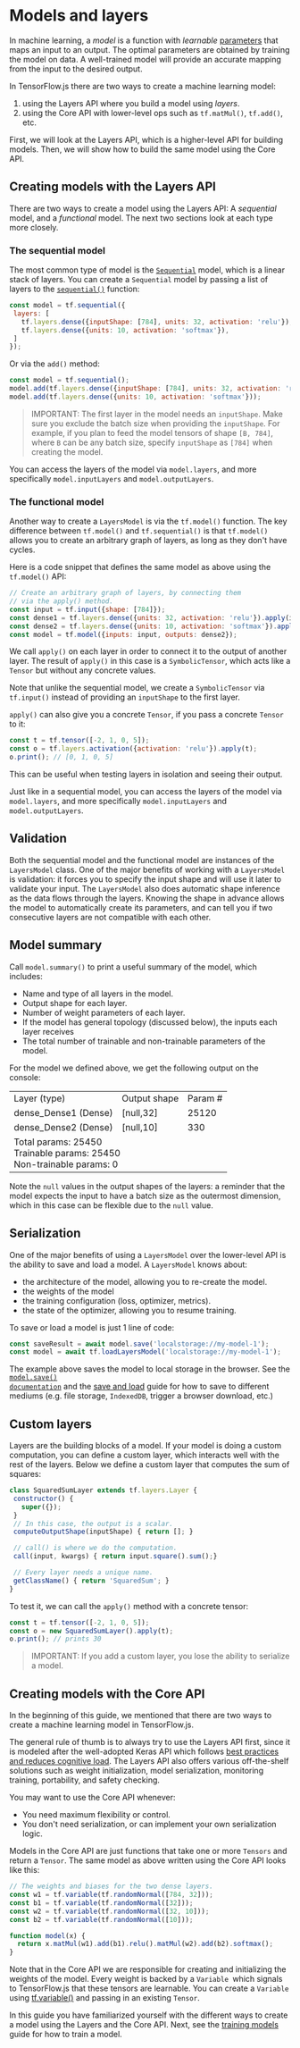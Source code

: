 # Models and layers

In machine learning, a _model_ is a function with _learnable_ [parameters](https://developers.google.com/machine-learning/glossary/#parameter) that maps an input to an output. The optimal parameters are obtained by training the model on data. A well-trained model will provide an accurate mapping from the input to the desired output.

In TensorFlow.js there are two ways to create a machine learning model:

1.  using the Layers API where you build a model using _layers_.
1.  using the Core API with lower-level ops such as `tf.matMul()`, `tf.add()`, etc.

First, we will look at the Layers API, which is a higher-level API for building models. Then, we will show how to build the same model using the Core API.

## Creating models with the Layers API

There are two ways to create a model using the Layers API: A _sequential_ model, and a _functional_ model. The next two sections look at each type more closely.

### The sequential model

The most common type of model is the <code>[Sequential](https://js.tensorflow.org/api/latest/#sequential)</code> model, which is a linear stack of layers. You can create a <code>Sequential</code> model by passing a list of layers to the <code>[sequential()](https://js.tensorflow.org/api/latest/#sequential)</code> function:

```js
const model = tf.sequential({
 layers: [
   tf.layers.dense({inputShape: [784], units: 32, activation: 'relu'}),
   tf.layers.dense({units: 10, activation: 'softmax'}),
 ]
});
```

Or via the `add()` method:

```js
const model = tf.sequential();
model.add(tf.layers.dense({inputShape: [784], units: 32, activation: 'relu'}));
model.add(tf.layers.dense({units: 10, activation: 'softmax'}));
```

> IMPORTANT: The first layer in the model needs an `inputShape`. Make sure you exclude the batch size when providing the `inputShape`. For example, if you plan to feed the model tensors of shape `[B, 784]`, where `B` can be any batch size, specify `inputShape` as `[784]` when creating the model.

You can access the layers of the model via `model.layers`, and more specifically `model.inputLayers` and `model.outputLayers`.

### The functional model

Another way to create a `LayersModel` is via the `tf.model()` function. The key difference between `tf.model()` and `tf.sequential()` is that `tf.model()` allows you to create an arbitrary graph of layers, as long as they don't have cycles.

Here is a code snippet that defines the same model as above using the `tf.model()` API:

```js
// Create an arbitrary graph of layers, by connecting them
// via the apply() method.
const input = tf.input({shape: [784]});
const dense1 = tf.layers.dense({units: 32, activation: 'relu'}).apply(input);
const dense2 = tf.layers.dense({units: 10, activation: 'softmax'}).apply(dense1);
const model = tf.model({inputs: input, outputs: dense2});
```

We call `apply()` on each layer in order to connect it to the output of another layer. The result of `apply()` in this case is a `SymbolicTensor`, which acts like a `Tensor` but without any concrete values.

Note that unlike the sequential model, we create a `SymbolicTensor` via `tf.input()` instead of providing an `inputShape` to the first layer.

`apply()` can also give you a concrete `Tensor`, if you pass a concrete `Tensor` to it:

```js
const t = tf.tensor([-2, 1, 0, 5]);
const o = tf.layers.activation({activation: 'relu'}).apply(t);
o.print(); // [0, 1, 0, 5]
```

This can be useful when testing layers in isolation and seeing their output.

Just like in a sequential model, you can access the layers of the model via `model.layers`, and more specifically `model.inputLayers` and `model.outputLayers`.

## Validation

Both the sequential model and the functional model are instances of the `LayersModel` class. One of the major benefits of working with a `LayersModel` is validation: it forces you to specify the input shape and will use it later to validate your input. The `LayersModel` also does automatic shape inference as the data flows through the layers. Knowing the shape in advance allows the model to automatically create its parameters, and can tell you if two consecutive layers are not compatible with each other.

## Model summary

Call `model.summary()` to print a useful summary of the model, which includes:

*   Name and type of all layers in the model.
*   Output shape for each layer.
*   Number of weight parameters of each layer.
*   If the model has general topology (discussed below), the inputs each layer receives
*   The total number of trainable and non-trainable parameters of the model.

For the model we defined above, we get the following output on the console:

<table>
  <tr>
   <td>Layer (type)
   </td>
   <td>Output shape
   </td>
   <td>Param #
   </td>
  </tr>
  <tr>
   <td>dense_Dense1 (Dense)
   </td>
   <td>[null,32]
   </td>
   <td>25120
   </td>
  </tr>
  <tr>
   <td>dense_Dense2 (Dense)
   </td>
   <td>[null,10]
   </td>
   <td>330
   </td>
  </tr>
  <tr>
   <td colspan="3" >Total params: 25450<br/>Trainable params: 25450<br/> Non-trainable params: 0
   </td>
  </tr>
</table>

Note the `null` values in the output shapes of the layers: a reminder that the model expects the input to have a batch size as the outermost dimension, which in this case can be flexible due to the `null` value.

## Serialization

One of the major benefits of using a `LayersModel` over the lower-level API is the ability to save and load a model. A `LayersModel` knows about:

*   the architecture of the model, allowing you to re-create the model.
*   the weights of the model
*   the training configuration (loss, optimizer, metrics).
*   the state of the optimizer, allowing you to resume training.

To save or load a model is just 1 line of code:

```js
const saveResult = await model.save('localstorage://my-model-1');
const model = await tf.loadLayersModel('localstorage://my-model-1');
```

The example above saves the model to local storage in the browser. See the <code>[model.save() documentation](https://js.tensorflow.org/api/latest/#tf.Model.save)</code> and the [save and load](save_load.md) guide for how to save to different mediums (e.g. file storage, <code>IndexedDB</code>, trigger a browser download, etc.)

## Custom layers

Layers are the building blocks of a model. If your model is doing a custom computation, you can define a custom layer, which interacts well with the rest of the layers. Below we define a custom layer that computes the sum of squares:

```js
class SquaredSumLayer extends tf.layers.Layer {
 constructor() {
   super({});
 }
 // In this case, the output is a scalar.
 computeOutputShape(inputShape) { return []; }

 // call() is where we do the computation.
 call(input, kwargs) { return input.square().sum();}

 // Every layer needs a unique name.
 getClassName() { return 'SquaredSum'; }
}
```

To test it, we can call the `apply()` method with a concrete tensor:

```js
const t = tf.tensor([-2, 1, 0, 5]);
const o = new SquaredSumLayer().apply(t);
o.print(); // prints 30
```

> IMPORTANT: If you add a custom layer, you lose the ability to serialize a model.

## Creating models with the Core API

In the beginning of this guide, we mentioned that there are two ways to create a machine learning model in TensorFlow.js.

The general rule of thumb is to always try to use the Layers API first, since it is modeled after the well-adopted Keras API which follows [best practices and reduces cognitive load](https://keras.io/why-use-keras/). The Layers API also offers various off-the-shelf solutions such as weight initialization, model serialization, monitoring training, portability, and safety checking.

You may want to use the Core API whenever:

*   You need maximum flexibility or control.
*   You don't need serialization, or can implement your own serialization logic.

Models in the Core API are just functions that take one or more `Tensors` and return a `Tensor`. The same model as above written using the Core API looks like this:

```js
// The weights and biases for the two dense layers.
const w1 = tf.variable(tf.randomNormal([784, 32]));
const b1 = tf.variable(tf.randomNormal([32]));
const w2 = tf.variable(tf.randomNormal([32, 10]));
const b2 = tf.variable(tf.randomNormal([10]));

function model(x) {
  return x.matMul(w1).add(b1).relu().matMul(w2).add(b2).softmax();
}
```

Note that in the Core API we are responsible for creating and initializing the weights of the model. Every weight is backed by a `Variable `which signals to TensorFlow.js that these tensors are learnable. You can create a `Variable` using [tf.variable()](https://js.tensorflow.org/api/latest/#variable) and passing in an existing `Tensor`.

In this guide you have familiarized yourself with the different ways to create a model using the Layers and the Core API. Next, see the [training models](train_models.md) guide for how to train a model.
